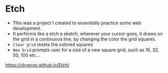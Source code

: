 # Etch

- This was a project I created to essentially practice some web development.  
- It performs like a etch a sketch, wherever your cursor goes, it draws on the grid in a continuous line, by changing the color the grid squares.
- `Clear grid` resets the colored squares
- `New Grid` prompts user for a size of a new square grid, such as 16, 32, 50, 100 etc...

https://ckypros.github.io/Etch/
